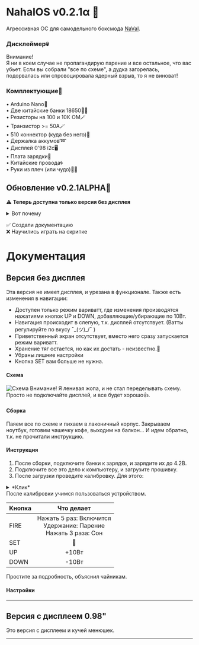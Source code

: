 # NahalOS v0.2.1α 💢

Агрессивная ОС для самодельного боксмода [NaVal](https://github.com/users/ruthenium-44/projects/4).

### Дисклеймер💀

Внимание!  
Я ни в коем случае не пропагандирую парение и все остальное, что вас убьет. Если вы собрали "все по схеме", а дудка загорелась, подорвалась или спровоцировала ядерный взрыв, то я не виноват!

### Комплектующие🔌

• Arduino Nano👾  
• Две китайские банки 18650🔋🔋  
• Резисторы на 100 и 10К ОМ🪄  
• Транзистор >= 50А🪄  
• 510 коннектор (куда без него)💨  
• Держалка аккумов➿  
• Дисплей 0'98 i2c🖥  
• Плата зарядки🔌  
• Китайские провода🌀  
• Руки из плеч (или чудо)🤷‍♂️

## Обновление v0.2.1ALPHA🔄

⚠️ **Теперь доступна только версия без дисплея**

<details><summary>Вот почему</summary>
Версия с дисплеем работала мягко говоря так себе, а твёрдо говоря не работала. Вторая причина: я уничтожил дисплей. Для вас это
хорошая новость, будет версия и на этот, и на большой цветной tft)</details>

✅ Создали документацию<br>
❌ Научились играть на скрипке

# Документация

## Версия без дисплея

Эта версия не имеет дисплея, и урезана в функционале.
Также есть изменения в навигации:

- Доступен только режим вариватт, где изменения производятся нажатиями кнопок UP и DOWN,
  добавляющие/убирающие по 10Вт.
- Навигация происходит в слепую, т.к. дисплей отсутствует. (Ватты регулируйте по вкусу ¯\_(ツ)\_/¯ )
- Приветственный экран отсутствует, вместо него сразу запускается режим вариватт.
- Хранение тяг остается, но как их достать - неизвестно.🤷‍
- Убраны лишние настройки
- Кнопка SET вам больше не нужна.

#### Схема

![Схема](https://alexgyver.ru/wp-content/uploads/2021/03/scheme2-1536x864.jpg)
Внимание! Я ленивая жопа, и не стал переделывать схему. Просто не подключайте дисплей, и все будет хорошо👍.

#### Сборка

Паяем все по схеме и пихаем в лаконичный корпус. Закрываем ноутбук, готовим чашечку кофе,
выходим на балкон... И идем обратно, т.к. не прочитали инструкцию.

#### Инструкция

1. После сборки, подключите банки к зарядке, и зарядите их до 4.2В.
2. Подключите все это дело к компьютеру, и загрузите прошивку.
3. После загрузки проведите калибровку. Для этого:
<details><summary>*Клик*</summary>

4. Подготовить вольтметр
5. Убедиться, что #define initial_calibration 1 стоит единичка (16 строка кода прошивки)
6. Нажать “Загрузить”, дождаться появления надписи “Загрузка завершена”
7. Открыть монитор порта (правый верхний угол, иконка лупы), дождаться появления строки с real vcc
8. Измерить напряжение на пинах 5V и GND
9. Ввести напряжение в порт В МИЛЛИВОЛЬТАХ. Т.е. если вольтметр показывает 4.67, то ввести 4670.
10. Нажать кнопку “Отправить” или нажать Enter на клавиатуре
11. Дождаться строку с результатом расчёта константы
12. Вернуться к 16 строке прошивки, изменить #define initial_calibration 0
13. Снова загрузить прошивку в Arduino
</details>
После калибровки учимся пользоваться устройством.

| Кнопка |                              Что делает                               |
| ------ | :-------------------------------------------------------------------: |
| FIRE   | Нажать 5 раз: Включится<br/>Удержание: Парение<br/>Нажать 3 раза: Сон |
| SET    |                                  🤷‍                                  |
| UP     |                                 +10Вт                                 |
| DOWN   |                                 -10Вт                                 |

Простите за подробность, объяснил чайникам.

#### Настройки

---

## Версия с дисплеем 0.98"

Это версия с дисплеем и кучей менюшек.

---
